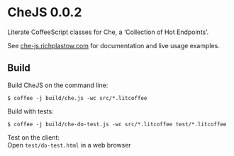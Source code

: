 CheJS 0.0.2
===========

Literate CoffeeScript classes for Che, a ‘Collection of Hot Endpoints’. 

See [che-js.richplastow.com](http://che-js.richplastow.com/) for documentation 
and live usage examples. 




Build
-----

Build CheJS on the command line: 
```
$ coffee -j build/che.js -wc src/*.litcoffee
```

Build with tests: 
```
$ coffee -j build/che-do-test.js -wc src/*.litcoffee test/*.litcoffee
```

Test on the client:  
Open `test/do-test.html` in a web browser


